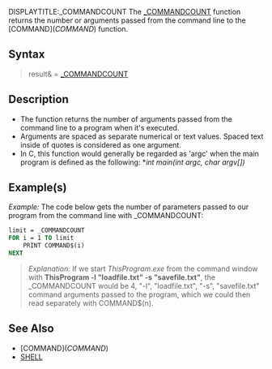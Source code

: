 DISPLAYTITLE:_COMMANDCOUNT
The [_COMMANDCOUNT](_COMMANDCOUNT) function returns the number or arguments passed from the command line to the [COMMAND$](COMMAND$) function.


## Syntax

> result& = [_COMMANDCOUNT](_COMMANDCOUNT)


## Description

* The function returns the number of arguments passed from the command line to a program when it's executed.  
* Arguments are spaced as separate numerical or text values. Spaced text inside of quotes is considered as one argument. 
* In C, this function would generally be regarded as 'argc' when the main program is defined as the following: **int main(int argc, char *argv[])**


## Example(s)

*Example:* The code below gets the number of parameters passed to our program from the command line with _COMMANDCOUNT: 

```vb
limit = _COMMANDCOUNT
FOR i = 1 TO limit
    PRINT COMMAND$(i)
NEXT

```
>  *Explanation:* If we start *ThisProgram.exe* from the command window with **ThisProgram -l "loadfile.txt" -s "savefile.txt"**, the _COMMANDCOUNT would be 4, "-l", "loadfile.txt", "-s", "savefile.txt" command arguments passed to the program, which we could then read separately with COMMAND$(n).


## See Also

* [COMMAND$](COMMAND$)
* [SHELL](SHELL)




